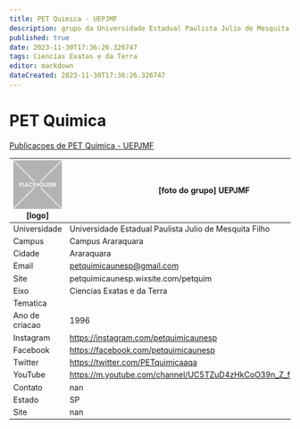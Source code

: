 ```yaml
---
title: PET Quimica - UEPJMF
description: grupo da Universidade Estadual Paulista Julio de Mesquita Filho
published: true
date: 2023-11-30T17:36:26.326747
tags: Ciencias Exatas e da Terra
editor: markdown
dateCreated: 2023-11-30T17:36:26.326747
---
```


# PET Quimica

[Publicacoes de PET Quimica - UEPJMF](/atividade/136PETQuimicaUEPJMF/feed.md)

| ![placeholder.png](/placeholder.png) [logo] | [foto do grupo] UEPJMF         |
| ------------------------------------------- | ------------------------------------------------- |
| Universidade                                | Universidade Estadual Paulista Julio de Mesquita Filho      |
| Campus                                      | Campus Araraquara            |
| Cidade                                      | Araraquara             |
| Email                                       | petquimicaunesp@gmail.com             |
| Site                                        | petquimicaunesp.wixsite.com/petquim              |
| Eixo                                        | Ciencias Exatas e da Terra              |
| Tematica                                    |           |
| Ano de criacao                              | 1996        |
| Instagram                                   | https://instagram.com/petquimicaunesp         |
| Facebook                                    | https://facebook.com/petquimicaunesp          |
| Twitter                                     | https://twitter.com/PETquimicaaqa           |
| YouTube                                     | https://m.youtube.com/channel/UC5TZuD4zHkCoO39n_Z_frHA/featured           |
| Contato                                     | nan         |
| Estado                                      |  SP            |
| Site                                        | nan |
